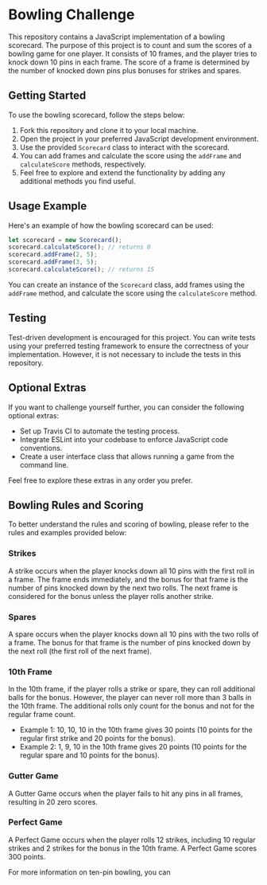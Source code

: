 # Bowling Challenge

This repository contains a JavaScript implementation of a bowling scorecard. The purpose of this project is to count and sum the scores of a bowling game for one player. It consists of 10 frames, and the player tries to knock down 10 pins in each frame. The score of a frame is determined by the number of knocked down pins plus bonuses for strikes and spares.

## Getting Started

To use the bowling scorecard, follow the steps below:

1. Fork this repository and clone it to your local machine.
2. Open the project in your preferred JavaScript development environment.
3. Use the provided `Scorecard` class to interact with the scorecard.
4. You can add frames and calculate the score using the `addFrame` and `calculateScore` methods, respectively.
5. Feel free to explore and extend the functionality by adding any additional methods you find useful.

## Usage Example

Here's an example of how the bowling scorecard can be used:

```javascript
let scorecard = new Scorecard();
scorecard.calculateScore(); // returns 0
scorecard.addFrame(2, 5);
scorecard.addFrame(3, 5);
scorecard.calculateScore(); // returns 15
```

You can create an instance of the `Scorecard` class, add frames using the `addFrame` method, and calculate the score using the `calculateScore` method.

## Testing

Test-driven development is encouraged for this project. You can write tests using your preferred testing framework to ensure the correctness of your implementation. However, it is not necessary to include the tests in this repository.

## Optional Extras

If you want to challenge yourself further, you can consider the following optional extras:

- Set up Travis CI to automate the testing process.
- Integrate ESLint into your codebase to enforce JavaScript code conventions.
- Create a user interface class that allows running a game from the command line.

Feel free to explore these extras in any order you prefer.

## Bowling Rules and Scoring

To better understand the rules and scoring of bowling, please refer to the rules and examples provided below:

### Strikes

A strike occurs when the player knocks down all 10 pins with the first roll in a frame. The frame ends immediately, and the bonus for that frame is the number of pins knocked down by the next two rolls. The next frame is considered for the bonus unless the player rolls another strike.

### Spares

A spare occurs when the player knocks down all 10 pins with the two rolls of a frame. The bonus for that frame is the number of pins knocked down by the next roll (the first roll of the next frame).

### 10th Frame

In the 10th frame, if the player rolls a strike or spare, they can roll additional balls for the bonus. However, the player can never roll more than 3 balls in the 10th frame. The additional rolls only count for the bonus and not for the regular frame count.

- Example 1: 10, 10, 10 in the 10th frame gives 30 points (10 points for the regular first strike and 20 points for the bonus).
- Example 2: 1, 9, 10 in the 10th frame gives 20 points (10 points for the regular spare and 10 points for the bonus).

### Gutter Game

A Gutter Game occurs when the player fails to hit any pins in all frames, resulting in 20 zero scores.

### Perfect Game

A Perfect Game occurs when the player rolls 12 strikes, including 10 regular strikes and 2 strikes for the bonus in the 10th frame. A Perfect Game scores 300 points.

For more information on ten-pin bowling, you can
